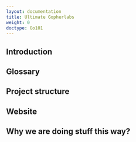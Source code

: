 ```yaml
---
layout: documentation
title: Ultimate Gopherlabs
weight: 0
doctype: Go101
---
```


## Introduction


## Glossary


## Project structure


## Website


## Why we are doing stuff this way?

